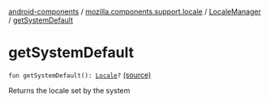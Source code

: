 [android-components](../../index.md) / [mozilla.components.support.locale](../index.md) / [LocaleManager](index.md) / [getSystemDefault](./get-system-default.md)

# getSystemDefault

`fun getSystemDefault(): `[`Locale`](https://developer.android.com/reference/java/util/Locale.html)`?` [(source)](https://github.com/mozilla-mobile/android-components/blob/master/components/support/locale/src/main/java/mozilla/components/support/locale/LocaleManager.kt#L75)

Returns the locale set by the system

